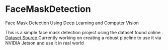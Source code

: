 # FaceMaskDetection
Face Mask Detection Using Deep Learning and Computer Vision

This is a simple face mask detection project using the dataset found online . [ Dataset Source ](https://github.com/prajnasb/observations)
 Currently working on creating a robust pipeline to use it via NVIDIA Jetson and use it in real world
